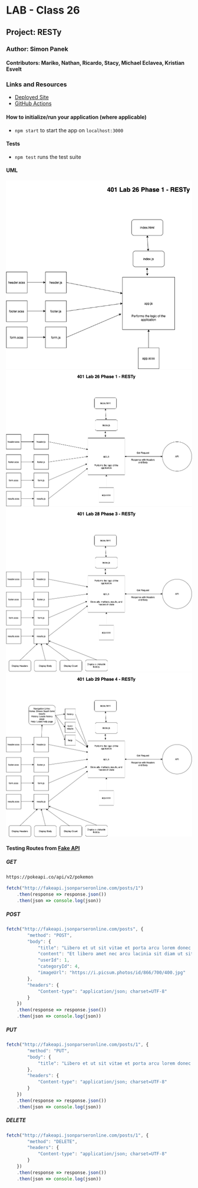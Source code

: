 # LAB - Class 26

## Project: RESTy

### Author: Simon Panek

#### Contributors: Mariko, Nathan, Ricardo, Stacy, Michael Eclavea, Kristian Esvelt

### Links and Resources

- [Deployed Site](https://simon-panek.github.io/RESTy/)
- [GitHub Actions](https://github.com/simon-panek/RESTy/actions/new)

#### How to initialize/run your application (where applicable)

- `npm start` to start the app on `localhost:3000`

#### Tests

- `npm test` runs the test suite

#### UML

![UML Diagram Phase 1](resty/401-lab-26-resty-uml.png)
![UML Diagram Phase 2](resty/401-lab-27-resty-uml.png)
![UML Diagram Phase 3](resty/401-lab-28-resty-uml.png)
![UML Diagram Phase 4](resty/401-lab-29-resty-uml.png)

#### Testing Routes from [Fake API](http://fakeapi.jsonparseronline.com/)

##### GET

`https://pokeapi.co/api/v2/pokemon`

```js
fetch("http://fakeapi.jsonparseronline.com/posts/1")
    .then(response => response.json())
    .then(json => console.log(json))
```

##### POST

```js
fetch("http://fakeapi.jsonparseronline.com/posts", {
        "method": "POST",
        "body": {
            "title": "Libero et ut sit vitae et porta arcu lorem donec sed vehicula mattis praesent sed ultricies.",
            "content": "Et libero amet nec arcu lacinia sit diam ut sit ipsum sit donec congue sit. S",
            "userId": 1,
            "categoryId": 4,
            "imageUrl": "https://i.picsum.photos/id/866/700/400.jpg"
        },
        "headers": {
            "Content-type": "application/json; charset=UTF-8"
        }
    })
    .then(response => response.json())
    .then(json => console.log(json))
```

##### PUT

```js
fetch("http://fakeapi.jsonparseronline.com/posts/1", {
        "method": "PUT",
        "body": {
            "title": "Libero et ut sit vitae et porta arcu lorem donec sed vehicula mattis praesent sed ultricies."
        },
        "headers": {
            "Content-type": "application/json; charset=UTF-8"
        }
    })
    .then(response => response.json())
    .then(json => console.log(json))
```

##### DELETE

```js
fetch("http://fakeapi.jsonparseronline.com/posts/1", {
        "method": "DELETE",
        "headers": {
            "Content-type": "application/json; charset=UTF-8"
        }
    })
    .then(response => response.json())
    .then(json => console.log(json))
```

